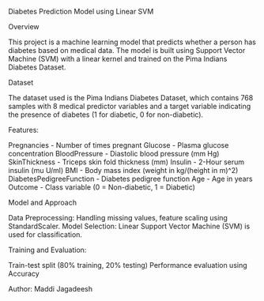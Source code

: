 Diabetes Prediction Model using Linear SVM

Overview

This project is a machine learning model that predicts whether a person has diabetes based on medical data. 
The model is built using Support Vector Machine (SVM) with a linear kernel and trained on the Pima Indians Diabetes Dataset.

Dataset

The dataset used is the Pima Indians Diabetes Dataset, which contains 768 samples with 8 medical predictor variables and
a target variable indicating the presence of diabetes (1 for diabetic, 0 for non-diabetic).

Features:

Pregnancies - Number of times pregnant
Glucose - Plasma glucose concentration
BloodPressure - Diastolic blood pressure (mm Hg)
SkinThickness - Triceps skin fold thickness (mm)
Insulin - 2-Hour serum insulin (mu U/ml)
BMI - Body mass index (weight in kg/(height in m)^2)
DiabetesPedigreeFunction - Diabetes pedigree function
Age - Age in years
Outcome - Class variable (0 = Non-diabetic, 1 = Diabetic)

Model and Approach

Data Preprocessing: Handling missing values, feature scaling using StandardScaler.
Model Selection: Linear Support Vector Machine (SVM) is used for classification.

Training and Evaluation:

Train-test split (80% training, 20% testing)
Performance evaluation using Accuracy


Author: Maddi Jagadeesh


